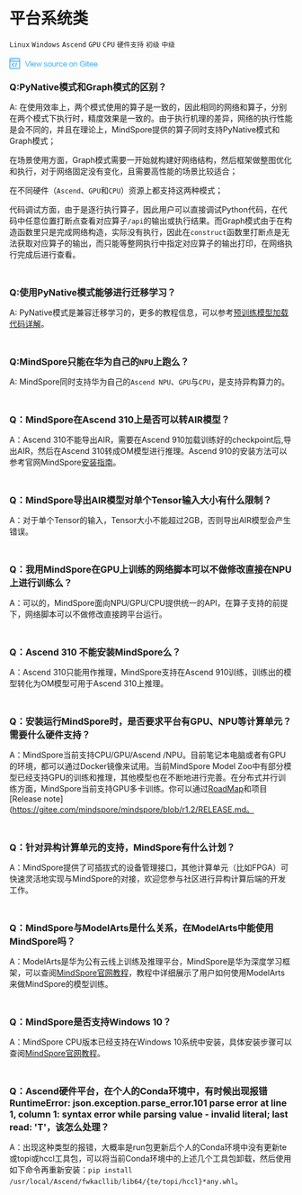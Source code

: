 # 平台系统类

`Linux` `Windows` `Ascend` `GPU` `CPU` `硬件支持` `初级` `中级`

<a href="https://gitee.com/mindspore/docs/blob/r1.2/docs/faq/source_zh_cn/platform_and_system.md" target="_blank"><img src="./_static/logo_source.png"></a>

<font size=3>**Q:PyNative模式和Graph模式的区别？**</font>

A: 在使用效率上，两个模式使用的算子是一致的，因此相同的网络和算子，分别在两个模式下执行时，精度效果是一致的。由于执行机理的差异，网络的执行性能是会不同的，并且在理论上，MindSpore提供的算子同时支持PyNative模式和Graph模式；

在场景使用方面，Graph模式需要一开始就构建好网络结构，然后框架做整图优化和执行，对于网络固定没有变化，且需要高性能的场景比较适合；

在不同硬件（`Ascend`、`GPU`和`CPU`）资源上都支持这两种模式；

代码调试方面，由于是逐行执行算子，因此用户可以直接调试Python代码，在代码中任意位置打断点查看对应算子`/api`的输出或执行结果。而Graph模式由于在构造函数里只是完成网络构造，实际没有执行，因此在`construct`函数里打断点是无法获取对应算子的输出，而只能等整网执行中指定对应算子的输出打印，在网络执行完成后进行查看。

<br/>

<font size=3>**Q:使用PyNative模式能够进行迁移学习？**</font>

A: PyNative模式是兼容迁移学习的，更多的教程信息，可以参考[预训练模型加载代码详解](https://www.mindspore.cn/tutorial/training/zh-CN/r1.2/advanced_use/cv_mobilenetv2_fine_tune.html#id7)。

<br/>

<font size=3>**Q:MindSpore只能在华为自己的`NPU`上跑么？**</font>

A: MindSpore同时支持华为自己的`Ascend NPU`、`GPU`与`CPU`，是支持异构算力的。

<br/>

<font size=3>**Q：MindSpore在Ascend 310上是否可以转AIR模型？**</font>

A：Ascend 310不能导出AIR，需要在Ascend 910加载训练好的checkpoint后,导出AIR，然后在Ascend 310转成OM模型进行推理。Ascend 910的安装方法可以参考官网MindSpore[安装指南](https://www.mindspore.cn/install)。

<br/>

<font size=3>**Q：MindSpore导出AIR模型对单个Tensor输入大小有什么限制？**</font>

A：对于单个Tensor的输入，Tensor大小不能超过2GB，否则导出AIR模型会产生错误。

<br/>

<font size=3>**Q：我用MindSpore在GPU上训练的网络脚本可以不做修改直接在NPU上进行训练么？**</font>

A：可以的，MindSpore面向NPU/GPU/CPU提供统一的API，在算子支持的前提下，网络脚本可以不做修改直接跨平台运行。

<br/>

<font size=3>**Q：Ascend 310 不能安装MindSpore么？**</font>

A：Ascend 310只能用作推理，MindSpore支持在Ascend 910训练，训练出的模型转化为OM模型可用于Ascend 310上推理。

<br/>

<font size=3>**Q：安装运行MindSpore时，是否要求平台有GPU、NPU等计算单元？需要什么硬件支持？**</font>

A：MindSpore当前支持CPU/GPU/Ascend /NPU。目前笔记本电脑或者有GPU的环境，都可以通过Docker镜像来试用。当前MindSpore Model Zoo中有部分模型已经支持GPU的训练和推理，其他模型也在不断地进行完善。在分布式并行训练方面，MindSpore当前支持GPU多卡训练。你可以通过[RoadMap](https://www.mindspore.cn/doc/note/zh-CN/r1.2/roadmap.html)和项目[Release note](https://gitee.com/mindspore/mindspore/blob/r1.2/RELEASE.md。

<br/>

<font size=3>**Q：针对异构计算单元的支持，MindSpore有什么计划？**</font>

A：MindSpore提供了可插拔式的设备管理接口，其他计算单元（比如FPGA）可快速灵活地实现与MindSpore的对接，欢迎您参与社区进行异构计算后端的开发工作。

<br/>

<font size=3>**Q：MindSpore与ModelArts是什么关系，在ModelArts中能使用MindSpore吗？**</font>

A：ModelArts是华为公有云线上训练及推理平台，MindSpore是华为深度学习框架，可以查阅[MindSpore官网教程](https://www.mindspore.cn/tutorial/training/zh-CN/r1.2/advanced_use/use_on_the_cloud.html)，教程中详细展示了用户如何使用ModelArts来做MindSpore的模型训练。

<br/>

<font size=3>**Q：MindSpore是否支持Windows 10？**</font>

A：MindSpore CPU版本已经支持在Windows 10系统中安装，具体安装步骤可以查阅[MindSpore官网教程](https://www.mindspore.cn/install/)。

<br/>

<font size=3>**Q：Ascend硬件平台，在个人的Conda环境中，有时候出现报错RuntimeError: json.exception.parse_error.101 parse error at line 1, column 1: syntax error while parsing value - invalid literal; last read: 'T'，该怎么处理？**</font>

A：出现这种类型的报错，大概率是run包更新后个人的Conda环境中没有更新te或topi或hccl工具包，可以将当前Conda环境中的上述几个工具包卸载，然后使用如下命令再重新安装：`pip install /usr/local/Ascend/fwkacllib/lib64/{te/topi/hccl}*any.whl`。